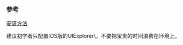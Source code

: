 ### 参考
[安装方法](https://github.com/facebook/react-native/tree/master/Examples/UIExplorer)


建议初学者只配置IOS版的UIExplorer\，不要把宝贵的时间浪费在环境上。 
